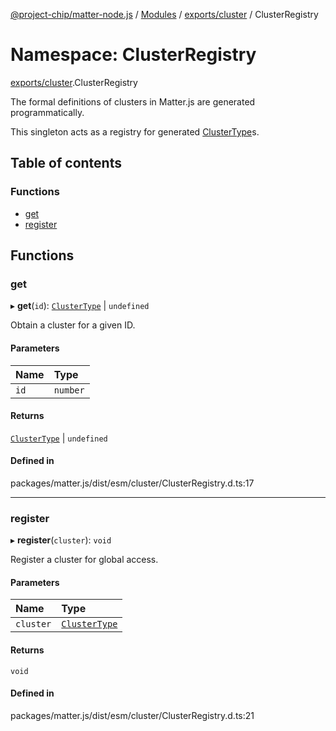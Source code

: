 [@project-chip/matter-node.js](../README.md) / [Modules](../modules.md) / [exports/cluster](exports_cluster.md) / ClusterRegistry

# Namespace: ClusterRegistry

[exports/cluster](exports_cluster.md).ClusterRegistry

The formal definitions of clusters in Matter.js are generated
programmatically.

This singleton acts as a registry for generated [ClusterType](exports_cluster.md#clustertype)s.

## Table of contents

### Functions

- [get](exports_cluster.ClusterRegistry.md#get)
- [register](exports_cluster.ClusterRegistry.md#register)

## Functions

### get

▸ **get**(`id`): [`ClusterType`](../interfaces/exports_cluster.ClusterType-1.md) \| `undefined`

Obtain a cluster for a given ID.

#### Parameters

| Name | Type |
| :------ | :------ |
| `id` | `number` |

#### Returns

[`ClusterType`](../interfaces/exports_cluster.ClusterType-1.md) \| `undefined`

#### Defined in

packages/matter.js/dist/esm/cluster/ClusterRegistry.d.ts:17

___

### register

▸ **register**(`cluster`): `void`

Register a cluster for global access.

#### Parameters

| Name | Type |
| :------ | :------ |
| `cluster` | [`ClusterType`](../interfaces/exports_cluster.ClusterType-1.md) |

#### Returns

`void`

#### Defined in

packages/matter.js/dist/esm/cluster/ClusterRegistry.d.ts:21
